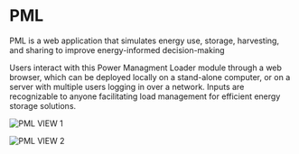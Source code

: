# PML
PML is a web application that simulates energy use, storage, harvesting, and sharing to improve energy-informed decision-making

Users interact with this Power Managment Loader module through a web browser, which can be deployed locally on a stand-alone computer, or on a server with multiple users logging in over a network. Inputs are recognizable to anyone facilitating load management for efficient energy storage solutions.

![PML VIEW 1](https://drive.google.com/file/d/1LOINOFrvjWpJLeUCKZ34QfSNTW9e9c_d/view?usp=sharing)

![PML VIEW 2](https://drive.google.com/file/d/1R4gHgAOi1c6lwES09nNa7PvddxZLp403/view?usp=sharing)



